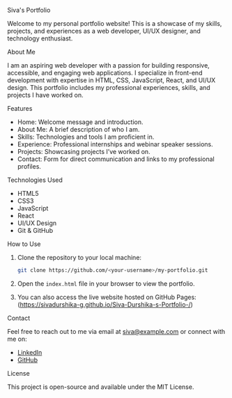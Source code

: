 Siva's Portfolio

Welcome to my personal portfolio website! This is a showcase of my skills, projects, and experiences as a web developer, UI/UX designer, and technology enthusiast.

About Me

I am an aspiring web developer with a passion for building responsive, accessible, and engaging web applications. I specialize in front-end development with expertise in HTML, CSS, JavaScript, React, and UI/UX design. This portfolio includes my professional experiences, skills, and projects I have worked on.

 Features

- Home: Welcome message and introduction.
- About Me: A brief description of who I am.
- Skills: Technologies and tools I am proficient in.
- Experience: Professional internships and webinar speaker sessions.
- Projects: Showcasing projects I’ve worked on.
- Contact: Form for direct communication and links to my professional profiles.

Technologies Used

- HTML5
- CSS3
- JavaScript
- React
- UI/UX Design
- Git & GitHub

 How to Use

1. Clone the repository to your local machine:
    ```bash
    git clone https://github.com/<your-username>/my-portfolio.git
    ```
2. Open the `index.html` file in your browser to view the portfolio.

3. You can also access the live website hosted on GitHub Pages:
    (https://sivadurshika-g.github.io/Siva-Durshika-s-Portfolio-/)

 Contact

Feel free to reach out to me via email at [siva@example.com](mailto:sivadurshika22@example.com) or connect with me on:

- [LinkedIn](https://www.linkedin.com/in/siva-durshika-g-86141030a)
- [GitHub](https://github.com/SivaDurshika-G)

 License

This project is open-source and available under the MIT License.
